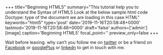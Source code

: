 +++
title="Beginning HTML5"
summary="This tutorial help you to understand the Syntax of HTML5 Look at the below sample html code Doctype: type of the document we are loading in this case HTML"
keywords="html5"
type='post'
date='2019-11-16T20:58:48+0000'
lastmod='2019-11-16T20:58:48+0000'
draft='false'
authors=['admin']
[image]
caption='Beginning HTML5'
focal_point=''
preview_only=false
+++










Wait before leaving.
why can’t you follow me on <a href="https://twitter.com/arungudelli" target="_blank">twitter</a> or be a friend on <a href="https://www.facebook.com/gudelliArun" target="_blank">Facebook</a> or <a href="https://plus.google.com/+ArunkumarGudelli" target="_blank">googlePlus</a> or <a href="https://www.linkedin.com/in/arungudelli/" target="_blank">linkedn</a> to get in touch with me.







